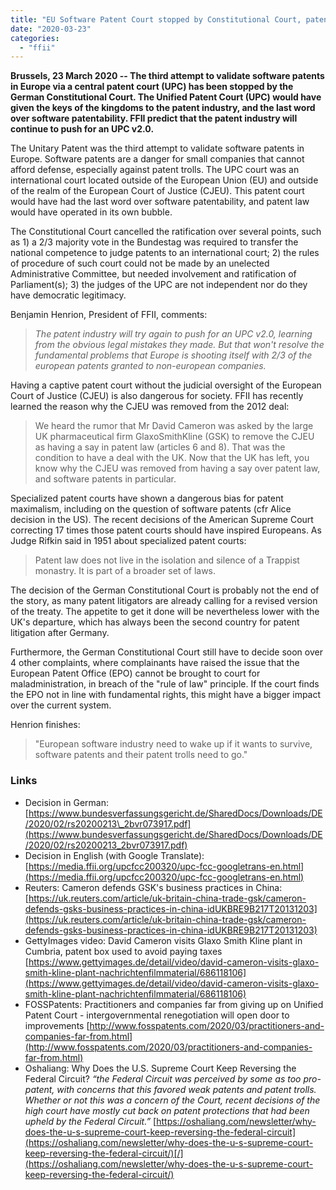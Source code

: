 ```yaml
---
title: "EU Software Patent Court stopped by Constitutional Court, patent industry will try again"
date: "2020-03-23"
categories: 
  - "ffii"
---
```


**Brussels, 23 March 2020 -- The third attempt to validate software patents in Europe via a central patent court (UPC) has been stopped by the German Constitutional Court. The Unified Patent Court (UPC) would have given the keys of the kingdoms to the patent industry, and the last word over software patentability. FFII predict that the patent industry will continue to push for an UPC v2.0.**

The Unitary Patent was the third attempt to validate software patents in Europe. Software patents are a danger for small companies that cannot afford defense, especially against patent trolls. The UPC court was an international court located outside of the European Union (EU) and outside of the realm of the European Court of Justice (CJEU). This patent court would have had the last word over software patentability, and patent law would have operated in its own bubble.

The Constitutional Court cancelled the ratification over several points, such as 1) a 2/3 majority vote in the Bundestag was required to transfer the national competence to judge patents to an international court; 2) the rules of procedure of such court could not be made by an unelected Administrative Committee, but needed involvement and ratification of Parliament(s); 3) the judges of the UPC are not independent nor do they have democratic legitimacy.

Benjamin Henrion, President of FFII, comments:

> _The patent industry will try again to push for an UPC v2.0, learning from the obvious legal mistakes they made. But that won't resolve the fundamental problems that Europe is shooting itself with 2/3 of the european patents granted to non-european companies._

Having a captive patent court without the judicial oversight of the European Court of Justice (CJEU) is also dangerous for society. FFII has recently learned the reason why the CJEU was removed from the 2012 deal:

> We heard the rumor that Mr David Cameron was asked by the large UK pharmaceutical firm GlaxoSmithKline (GSK) to remove the CJEU as having a say in patent law (articles 6 and 8). That was the condition to have a deal with the UK. Now that the UK has left, you know why the CJEU was removed from having a say over patent law, and software patents in particular.

Specialized patent courts have shown a dangerous bias for patent maximalism, including on the question of software patents (cfr Alice decision in the US). The recent decisions of the American Supreme Court correcting 17 times those patent courts should have inspired Europeans. As Judge Rifkin said in 1951 about specialized patent courts:

> Patent law does not live in the isolation and silence of a Trappist monastry. It is part of a broader set of laws.

The decision of the German Constitutional Court is probably not the end of the story, as many patent litigators are already calling for a revised version of the treaty. The appetite to get it done will be nevertheless lower with the UK's departure, which has always been the second country for patent litigation after Germany.

Furthermore, the German Constitutional Court still have to decide soon over 4 other complaints, where complainants have raised the issue that the European Patent Office (EPO) cannot be brought to court for maladministration, in breach of the "rule of law" principle. If the court finds the EPO not in line with fundamental rights, this might have a bigger impact over the current system.

Henrion finishes:

> "European software industry need to wake up if it wants to survive, software patents and their patent trolls need to go."

### Links

- Decision in German: [https://www.bundesverfassungsgericht.de/SharedDocs/Downloads/DE/2020/02/rs20200213\_2bvr073917.pdf](https://www.bundesverfassungsgericht.de/SharedDocs/Downloads/DE/2020/02/rs20200213_2bvr073917.pdf)
- Decision in English (with Google Translate): [https://media.ffii.org/upcfcc200320/upc-fcc-googletrans-en.html](https://media.ffii.org/upcfcc200320/upc-fcc-googletrans-en.html)
- Reuters: Cameron defends GSK's business practices in China:   
    [https://uk.reuters.com/article/uk-britain-china-trade-gsk/cameron-defends-gsks-business-practices-in-china-idUKBRE9B217T20131203](https://uk.reuters.com/article/uk-britain-china-trade-gsk/cameron-defends-gsks-business-practices-in-china-idUKBRE9B217T20131203)
- GettyImages video: David Cameron visits Glaxo Smith Kline plant in Cumbria, patent box used to avoid paying taxes [https://www.gettyimages.de/detail/video/david-cameron-visits-glaxo-smith-kline-plant-nachrichtenfilmmaterial/686118106](https://www.gettyimages.de/detail/video/david-cameron-visits-glaxo-smith-kline-plant-nachrichtenfilmmaterial/686118106)
- FOSSPatents: Practitioners and companies far from giving up on Unified Patent Court - intergovernmental renegotiation will open door to improvements [http://www.fosspatents.com/2020/03/practitioners-and-companies-far-from.html](http://www.fosspatents.com/2020/03/practitioners-and-companies-far-from.html)
- Oshaliang: Why Does the U.S. Supreme Court Keep Reversing the Federal Circuit? _“the Federal Circuit was perceived by some as too pro-patent, with concerns that this favored weak patents and patent trolls.  Whether or not this was a concern of the Court, recent decisions of the high court have mostly cut back on patent protections that had been upheld by the Federal Circuit.”_ [https://oshaliang.com/newsletter/why-does-the-u-s-supreme-court-keep-reversing-the-federal-circuit](https://oshaliang.com/newsletter/why-does-the-u-s-supreme-court-keep-reversing-the-federal-circuit/)[/](https://oshaliang.com/newsletter/why-does-the-u-s-supreme-court-keep-reversing-the-federal-circuit/)
